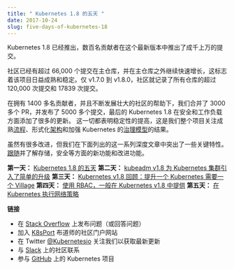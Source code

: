 ```yaml
---
title: " Kubernetes 1.8 的五天 "
date: 2017-10-24
slug: five-days-of-kubernetes-18
---
```


Kubernetes 1.8 已经推出，数百名贡献者在这个最新版本中推出了成千上万的提交。

社区已经有超过 66,000 个提交在主仓库，并在主仓库之外继续快速增长，这标志着该项目日益成熟和稳定。仅 v1.7.0 到 v1.8.0，社区就记录了所有仓库的超过 120,000 次提交和 17839 次提交。

在拥有 1400 多名贡献者，并且不断发展壮大的社区的帮助下，我们合并了 3000 多个 PR，并发布了 5000 多个提交，最后的 Kubernetes 1.8 在安全和工作负载方面添加了很多的更新。
这一切都表明稳定性的提高，这是我们整个项目关注成熟[流程](https://github.com/kubernetes/sig-release)、形式化[架构](https://github.com/kubernetes/community/tree/master/sig-architecture)和加强 Kubernetes 的[治理模型](https://github.com/kubernetes/community/tree/master/community/elections/2017)的结果。

虽然有很多改进，但我们在下面列出的这一系列深度文章中突出了一些关键特性。[跟随](https://twitter.com/kubernetesio)并了解存储，安全等方面的新功能和改进功能。


**第一天：** [Kubernetes 1.8 的五天](https://kubernetes.io/blog/2017/10/five-days-of-kubernetes-18)
**第二天：** [kubeadm v1.8 为 Kubernetes 集群引入了简单的升级](https://kubernetes.io/blog/2017/10/kubeadm-v18-released)
**第三天：** [Kubernetes v1.8 回顾：提升一个 Kubernetes 需要一个 Village](https://kubernetes.io/blog/2017/10/it-takes-village-to-raise-kubernetes)
**第四天：** [使用 RBAC，一般在 Kubernetes v1.8 中提供](https://kubernetes.io/blog/2017/10/using-rbac-generally-available-18)
**第五天：** [在 Kubernetes 执行网络策略](https://kubernetes.io/blog/2017/10/enforcing-network-policies-in-kubernetes)


**链接**


- 在 [Stack Overflow](http://stackoverflow.com/questions/tagged/kubernetes) 上发布问题（或回答问题）
- 加入 [K8sPort](http://k8sport.org/) 布道师的社区门户网站
- 在 Twitter [@Kubernetesio](https://twitter.com/kubernetesio) 关注我们以获取最新更新
- 与 [Slack](http://slack.k8s.io/) 上的社区联系
- 参与 [GitHub](https://github.com/kubernetes/kubernetes) 上的 Kubernetes 项目


